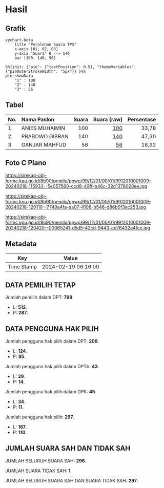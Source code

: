 # Hasil

## Grafik

```mermaid
xychart-beta
    title "Perolehan Suara TPS"
    x-axis [01, 02, 03]
    y-axis "Suara" 0 --> 140
    bar [100, 140, 56]
```

```mermaid
%%{init: {"pie": {"textPosition": 0.5}, "themeVariables": {"pieOuterStrokeWidth": "5px"}} }%%
pie showData
    "1" : 100
    "2" : 140
    "3" : 56
```

## Tabel

| No. | Nama Paslon    | Suara | Suara (raw) | Persentase |
|:--- |:-------------- | -----:| -----------:| ----------:|
| 1   | ANIES MUHAIMIN | 100   | [100][p-1]  | 33,78      |
| 2   | PRABOWO GIBRAN | 140   | [140][p-2]  | 47,30      |
| 3   | GANJAR MAHFUD  | 56    | [56][p-3]   | 18,92      |


[p-1]: https://github.com/gigit-pemilu/pemilu-2024-99-luar-negeri/blob/main/pilpres/hitung-suara/sub/99-luar-negeri/sub/12-bandar-seri-begawan-brunei-darussalam/sub/01-bandar-seri-begawan-brunei-darussalam/sub/0001-bandar-seri-begawan-brunei-darussalam/sub/009-tps-008/sub/paslon-1.txt
[p-2]: https://github.com/gigit-pemilu/pemilu-2024-99-luar-negeri/blob/main/pilpres/hitung-suara/sub/99-luar-negeri/sub/12-bandar-seri-begawan-brunei-darussalam/sub/01-bandar-seri-begawan-brunei-darussalam/sub/0001-bandar-seri-begawan-brunei-darussalam/sub/009-tps-008/sub/paslon-2.txt
[p-3]: https://github.com/gigit-pemilu/pemilu-2024-99-luar-negeri/blob/main/pilpres/hitung-suara/sub/99-luar-negeri/sub/12-bandar-seri-begawan-brunei-darussalam/sub/01-bandar-seri-begawan-brunei-darussalam/sub/0001-bandar-seri-begawan-brunei-darussalam/sub/009-tps-008/sub/paslon-3.txt

## Foto C Plano

https://sirekap-obj-formc.kpu.go.id/8b90/pemilu/ppwp/99/12/01/00/01/9912010001009-20240218-115933--5e057560-ccd8-49ff-b46c-32d1378028ee.jpg

https://sirekap-obj-formc.kpu.go.id/8b90/pemilu/ppwp/99/12/01/00/01/9912010001009-20240218-120110--7749a4fa-aa07-4106-b546-d86b0f3ac253.jpg

https://sirekap-obj-formc.kpu.go.id/8b90/pemilu/ppwp/99/12/01/00/01/9912010001009-20240218-120420--00065241-d5d5-42cd-9443-ad76432a4fce.jpg


## Metadata

| Key        | Value               |
| ---------- | ------------------- |
| Time Stamp | 2024-02-19 06:16:00 |


## DATA PEMILIH TETAP

Jumlah pemilih dalam DPT: **799**.
 * L: **512**.
 * P: **287**.

## DATA PENGGUNA HAK PILIH

Jumlah pengguna hak pilih dalam DPT: **209**.
 * L: **124**.
 * P: **85**.

Jumlah pengguna hak pilih dalam DPTb: **43**.
 * L: **29**.
 * P: **14**.

Jumlah pengguna hak pilih dalam DPK: **45**.
 * L: **34**.
 * P: **11**.

Jumlah pengguna hak pilih: **297**.
 * L: **187**.
 * P: **110**.

## JUMLAH SUARA SAH DAN TIDAK SAH

JUMLAH SELURUH SUARA SAH: **296**.

JUMLAH SUARA TIDAK SAH: **1**.

JUMLAH SELURUH SUARA SAH DAN SUARA TIDAK SAH: **297**.


